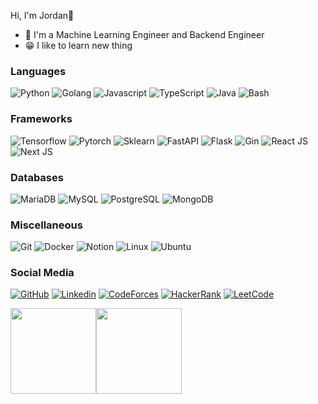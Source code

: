 Hi, I'm Jordan👋
- 🤖 I'm a Machine Learning Engineer and Backend Engineer
- 😁 I like to learn new thing

### Languages

<p>
  <img alt="Python" src="https://img.shields.io/badge/Python-14354C.svg?logo=python&logoColor=white">
  <img alt="Golang" src="https://img.shields.io/badge/Golang-03c2fc.svg?logo=go&logoColor=white">
  <img alt="Javascript" src="https://img.shields.io/badge/JavaScript-F7DF1E.svg?logo=javascript&logoColor=black">
  <img alt="TypeScript" src="https://img.shields.io/badge/TypeScript-007ACC.svg?logo=typescript&logoColor=white">
  <img alt="Java" src="https://img.shields.io/badge/Java-007396.svg?logo=java&logoColor=white">
  <img alt="Bash" src="https://img.shields.io/badge/Bash-121011.svg?logo=gnu-bash&logoColor=white">
</p>

### Frameworks

<p>
  <img alt="Tensorflow" src="https://img.shields.io/badge/Tensorflow-orange.svg?logo=tensorflow&logoColor=white">
  <img alt="Pytorch" src="https://img.shields.io/badge/Pytorch-red.svg?logo=pytorch&logoColor=white">
  <img alt="Sklearn" src="https://img.shields.io/badge/Sklearn-orange.svg?logo=scikitlearn&logoColor=white">
  <img alt="FastAPI" src="https://img.shields.io/badge/FastAPI-ffffff.svg?logo=fastapi&logoColor=02b3aa">
  <img alt="Flask" src="https://img.shields.io/badge/Flask-black.svg?logo=flask&logoColor=white">
  <img alt="Gin" src="https://img.shields.io/badge/Gin-black.svg?logo=gin">
  <img alt="React JS" src="https://img.shields.io/badge/React%20JS-black.svg?logo=react">
  <img alt="Next JS" src="https://img.shields.io/badge/Next%20JS-black.svg?logo=next.js&logoColor=white">
</p>

### Databases

<p>
  <img alt="MariaDB" src="https://img.shields.io/badge/MariaDB-00f.svg?logo=mariadb&logoColor=white">
  <img alt="MySQL" src="https://img.shields.io/badge/MySQL-white.svg?logo=mysql&logoColor=black">
  <img alt="PostgreSQL" src ="https://img.shields.io/badge/PostgreSQL-316192.svg?logo=postgresql&logoColor=white">
  <img alt="MongoDB" src ="https://img.shields.io/badge/MongoDB-4ea94b.svg?logo=mongodb&logoColor=white">
</p>

### Miscellaneous

<p>
  <img alt="Git" src="https://img.shields.io/badge/Git-F05033.svg?logo=git&logoColor=white">
  <img alt="Docker" src ="https://img.shields.io/badge/Docker-0275b3.svg?logo=docker&logoColor=white">
  <img alt="Notion" src="https://img.shields.io/badge/Notion-010101.svg?logo=notion&logoColor=white">
  <img alt="Linux" src ="https://img.shields.io/badge/Linux-white.svg?logo=linux&logoColor=black">
  <img alt="Ubuntu" src ="https://img.shields.io/badge/Ubuntu-orange.svg?logo=ubuntu&logoColor=white">
</p>

### Social Media
[![GitHub](https://img.shields.io/badge/Github-100000?style=for-the-badge&logo=github&logoColor=white)](https://github.com/JordanMarcelino)
[![Linkedin](https://img.shields.io/badge/Linkedin-0077B5?style=for-the-badge&logo=linkedin&logoColor=white)](https://www.linkedin.com/in/jordan-marcelino)
[![CodeForces](https://img.shields.io/badge/Codeforces-445f9d?style=for-the-badge&logo=Codeforces&logoColor=white)](https://codeforces.com/profile/jordanbro)
[![HackerRank](https://img.shields.io/badge/-Hackerrank-2EC866?style=for-the-badge&logo=HackerRank&logoColor=white)](https://www.hackerrank.com/profile/Jordannn)
[![LeetCode](https://img.shields.io/badge/-LeetCode-FFA116?style=for-the-badge&logo=LeetCode&logoColor=black)](https://leetcode.com/u/jordannn/)

<a href="https://www.adamalston.com/"><img height="137px" src="https://github-readme-stats.vercel.app/api?username=JordanMarcelino&hide_title=true&hide_border=true&show_icons=true&include_all_commits=true&count_private=true&line_height=21&text_color=000&icon_color=000&bg_color=0,ea6161,ffc64d,fffc4d,52fa5a&theme=graywhite" /><!-- wi*quL3fcV --><img height="137px" src="https://github-readme-stats.vercel.app/api/top-langs/?username=JordanMarcelino&hide=html&hide_title=true&hide_border=true&layout=compact&langs_count=6&exclude_repo=comp426,Redventures-Movie-Quotes&text_color=000&icon_color=fff&bg_color=0,52fa5a,4dfcff,c64dff&theme=graywhite" /></a>
